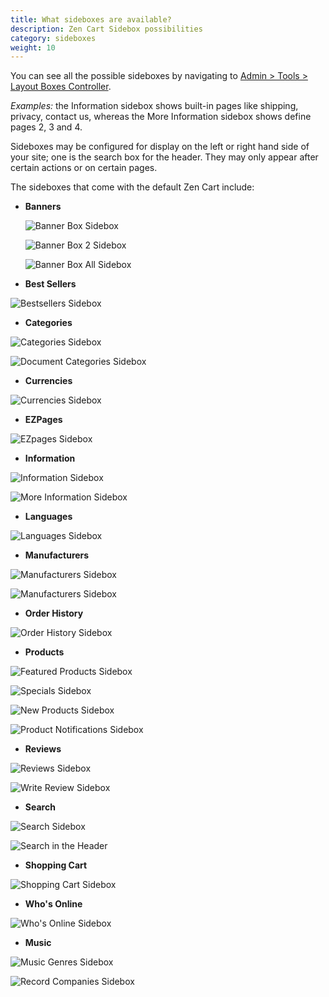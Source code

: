 ```yaml
---
title: What sideboxes are available? 
description: Zen Cart Sidebox possibilities
category: sideboxes
weight: 10
---
```


You can see all the possible sideboxes by navigating to [Admin > Tools > Layout Boxes Controller](/user/admin_pages/tools/layout_boxes_controller/). 

*Examples:* the Information sidebox shows built-in pages like shipping, privacy, contact us, whereas the More Information sidebox shows define pages 2, 3 and 4.

Sideboxes may be configured for display on the left or right hand side of your site; one is the search box for the header. They may only appear after certain actions or on certain pages.

The sideboxes that come with the default Zen Cart include:

* **Banners**


    
    ![Banner Box Sidebox](/images/sidebox_banner_box.png)

    
    ![Banner Box 2 Sidebox](/images/sidebox_banner_box2.png)

    
    ![Banner Box All Sidebox](/images/sidebox_banner_box_all.png)

* **Best Sellers**

![Bestsellers Sidebox](/images/sidebox_bestsellers.png)

* **Categories**

![Categories Sidebox](/images/sidebox_categories.png)
   
![Document Categories Sidebox](/images/sidebox_documents_categories.png)

* **Currencies**

![Currencies Sidebox](/images/sidebox_currencies.png)

* **EZPages** 

![EZpages Sidebox](/images/sidebox_ezpages.png)

* **Information** 

![Information Sidebox](/images/sidebox_information.png)

![More Information Sidebox](/images/sidebox_more_information.png)

* **Languages**

![Languages Sidebox](/images/sidebox_languages.png)

* **Manufacturers**

![Manufacturers Sidebox](/images/sidebox_manufacturers.png)

![Manufacturers Sidebox](/images/sidebox_manufacturers_info.png)

* **Order History**

![Order History Sidebox](/images/sidebox_order_history.png)

* **Products**

![Featured Products Sidebox](/images/sidebox_featured.png)

![Specials Sidebox](/images/sidebox_specials.png)

![New Products Sidebox](/images/sidebox_new_products.png)

![Product Notifications Sidebox](/images/sidebox_product_notifications.png)

* **Reviews**

![Reviews Sidebox](/images/sidebox_reviews.png)

![Write Review Sidebox](/images/sidebox_write_review.png)

* **Search**<br>

![Search Sidebox](/images/sidebox_search.png)
	
![Search in the Header](/images/sidebox_search_header.png)
	
* **Shopping Cart**

![Shopping Cart Sidebox](/images/sidebox_shopping_cart.png)
	
* **Who's Online**

![Who's Online Sidebox](/images/sidebox_whos_online.png)
	
* **Music**

![Music Genres Sidebox](/images/sidebox_music_genres.png)

![Record Companies Sidebox](/images/sidebox_record_companies.png)

